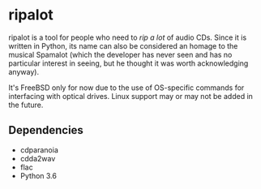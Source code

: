 # ripalot

ripalot is a tool for people who need to _rip a lot_ of audio CDs. Since it is written in Python,
its name can also be considered an homage to the musical Spamalot (which the developer has never
seen and has no particular interest in seeing, but he thought it was worth acknowledging anyway).

It's FreeBSD only for now due to the use of OS-specific commands for interfacing with optical
drives. Linux support may or may not be added in the future.

## Dependencies
- cdparanoia
- cdda2wav
- flac
- Python 3.6
